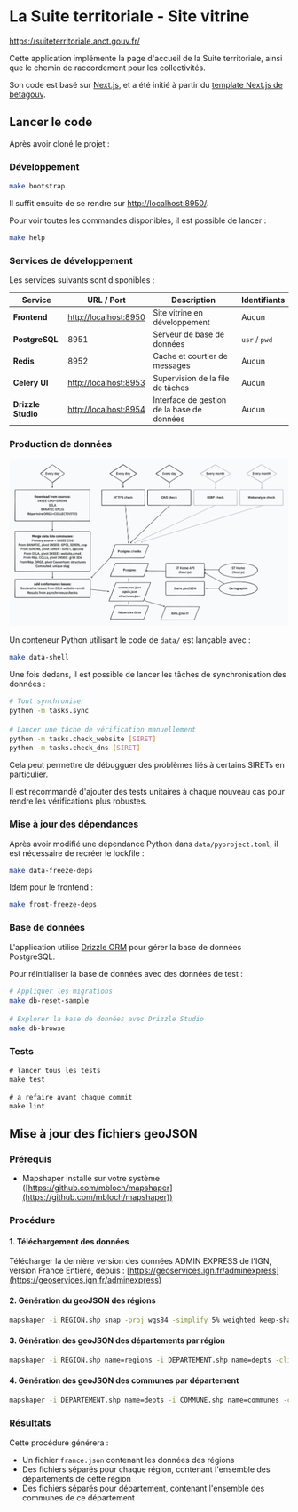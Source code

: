 # La Suite territoriale - Site vitrine

https://suiteterritoriale.anct.gouv.fr/

Cette application implémente la page d'accueil de la Suite territoriale, ainsi que le chemin de raccordement pour les collectivités.

Son code est basé sur [Next.js](https://nextjs.org/), et a été initié à partir du [template Next.js de betagouv](https://github.com/betagouv/template-nextjs).

## Lancer le code

Après avoir cloné le projet :

### Développement

```bash
make bootstrap
```

Il suffit ensuite de se rendre sur [http://localhost:8950/](http://localhost:8950/).

Pour voir toutes les commandes disponibles, il est possible de lancer :

```bash
make help
```

### Services de développement

Les services suivants sont disponibles :

| Service        | URL / Port                                     | Description                      | Identifiants  |
| -------------- | ---------------------------------------------- | -------------------------------- | ------------- |
| **Frontend**   | [http://localhost:8950](http://localhost:8950) | Site vitrine en développement    | Aucun         |
| **PostgreSQL** | 8951                                           | Serveur de base de données       | `usr` / `pwd` |
| **Redis**      | 8952                                           | Cache et courtier de messages    | Aucun         |
| **Celery UI**  | [http://localhost:8953](http://localhost:8953) | Supervision de la file de tâches | Aucun         |
| **Drizzle Studio** | [http://localhost:8954](http://localhost:8954) | Interface de gestion de la base de données | Aucun         |

### Production de données

![Production des données RPNT](./docs/rpnt-data-process.png)

Un conteneur Python utilisant le code de `data/` est lançable avec :

```bash
make data-shell
```

Une fois dedans, il est possible de lancer les tâches de synchronisation des données :

```bash
# Tout synchroniser
python -m tasks.sync

# Lancer une tâche de vérification manuellement
python -m tasks.check_website [SIRET]
python -m tasks.check_dns [SIRET]

```

Cela peut permettre de débugguer des problèmes liés à certains SIRETs en particulier.

Il est recommandé d'ajouter des tests unitaires à chaque nouveau cas pour rendre les vérifications plus robustes.

### Mise à jour des dépendances

Après avoir modifié une dépendance Python dans `data/pyproject.toml`, il est nécessaire de recréer le lockfile :

```bash
make data-freeze-deps
```

Idem pour le frontend :

```bash
make front-freeze-deps
```

### Base de données

L'application utilise [Drizzle ORM](https://orm.drizzle.team/) pour gérer la base de données PostgreSQL.

Pour réinitialiser la base de données avec des données de test :

```bash
# Appliquer les migrations
make db-reset-sample

# Explorer la base de données avec Drizzle Studio
make db-browse
```

### Tests

```
# lancer tous les tests
make test

# a refaire avant chaque commit
make lint
```


## Mise à jour des fichiers geoJSON

### Prérequis

- Mapshaper installé sur votre système ([https://github.com/mbloch/mapshaper](https://github.com/mbloch/mapshaper))

### Procédure

#### 1. Téléchargement des données

Télécharger la dernière version des données ADMIN EXPRESS de l'IGN, version France Entière, depuis :
[https://geoservices.ign.fr/adminexpress](https://geoservices.ign.fr/adminexpress)

#### 2. Génération du geoJSON des régions

```bash
mapshaper -i REGION.shp snap -proj wgs84 -simplify 5% weighted keep-shapes -filter-fields INSEE_REG,NOM -rename-fields INSEE_GEO=INSEE_REG,NAME=NOM -o format=geojson precision=0.00001 regions.json
```

#### 3. Génération des geoJSON des départements par région

```bash
mapshaper -i REGION.shp name=regions -i DEPARTEMENT.shp name=depts -clip target=depts source=regions -proj wgs84 -simplify 5% weighted keep-shapes -filter-fields INSEE_DEP,INSEE_REG,NOM -rename-fields INSEE_GEO=INSEE_DEP,NAME=NOM -split INSEE_REG -o format=geojson precision=0.00001
```

#### 4. Génération des geoJSON des communes par département

```bash
mapshaper -i DEPARTEMENT.shp name=depts -i COMMUNE.shp name=communes -clip target=communes source=depts -proj wgs84 -simplify 5% weighted keep-shapes -filter-fields INSEE_COM,INSEE_DEP,NOM -rename-fields INSEE_GEO=INSEE_COM,NAME=NOM -split INSEE_DEP -o format=geojson precision=0.00001
```

### Résultats

Cette procédure générera :

- Un fichier `france.json` contenant les données des régions
- Des fichiers séparés pour chaque région, contenant l'ensemble des départements de cette région
- Des fichiers séparés pour département, contenant l'ensemble des communes de ce département
